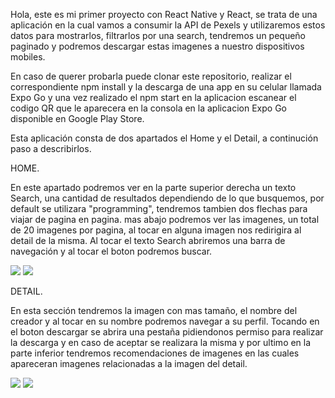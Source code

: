 Hola, este es mi primer proyecto con React Native y React, se trata de una aplicación en la cual vamos a consumir la API de Pexels y utilizaremos estos datos para mostrarlos, filtrarlos por una search, tendremos un pequeño paginado y podremos descargar estas imagenes a nuestro dispositivos mobiles.

En caso de querer probarla puede clonar este repositorio, realizar el correspondiente npm install y la descarga de una app en su celular llamada Expo Go y una vez realizado el npm start en la aplicacion escanear el codigo QR que le aparecera en la consola en la aplicacion Expo Go disponible en Google Play Store.

Esta aplicación consta de dos apartados el Home y el Detail, a continución paso a describirlos.

HOME.

En este apartado podremos ver en la parte superior derecha un texto Search, una cantidad de resultados dependiendo de lo que busquemos, por default se utilizara "programming", tendremos tambien dos flechas para viajar de pagina en pagina.
mas abajo podremos ver las imagenes, un total de 20 imagenes por pagina, al tocar en alguna imagen nos redirigira al detail de la misma.
Al tocar el texto Search abriremos una barra de navegación y al tocar el boton podremos buscar.

<img src='https://firebasestorage.googleapis.com/v0/b/pagina-lg-simulacion.appspot.com/o/home.jpeg?alt=media&token=1fb034a9-9f67-4873-a5b3-ff6c7d65d9c9' />
<img src='https://firebasestorage.googleapis.com/v0/b/pagina-lg-simulacion.appspot.com/o/homebuscar.jpeg?alt=media&token=c255b412-f4b5-4f90-86e5-5181fdc6d2ad'/>

DETAIL.

En esta sección tendremos la imagen con mas tamaño, el nombre del creador y al tocar en su nombre podremos navegar a su perfil.
Tocando en el boton descargar se abrira una pestaña pidiendonos permiso para realizar la descarga y en caso de aceptar se realizara la misma y por ultimo en la parte inferior tendremos recomendaciones de imagenes en las cuales apareceran imagenes relacionadas a la imagen del detail.

<img src='https://firebasestorage.googleapis.com/v0/b/pagina-lg-simulacion.appspot.com/o/detalle.jpeg?alt=media&token=7f26575f-2dff-4361-b5cd-db9f8ff29f93'/>
<img src='https://firebasestorage.googleapis.com/v0/b/pagina-lg-simulacion.appspot.com/o/descarga.jpeg?alt=media&token=d4d69017-978e-4470-94b7-06a4744cd9a8'/>

